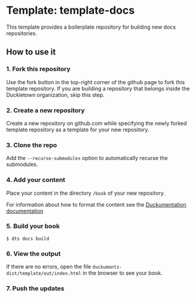 # Template: template-docs

This template provides a boilerplate repository
for building new docs repositories.


## How to use it

### 1. Fork this repository

Use the fork button in the top-right corner of the github page to fork this template repository. If you are building a repository that belongs inside the Duckietown organization, skip this step. 


### 2. Create a new repository

Create a new repository on github.com while
specifying the newly forked template repository as
a template for your new repository.


### 3. Clone the repo 

Add the `--recurse-submodules` option to automatically recurse the submodules. 


### 4. Add your content

Place your content in the directory `/book` of
your new repository.

For information about how to format the content see the [Duckumentation documentation](https://docs.duckietown.org/daffy/duckumentation/out/index.html)

### 5. Build your book

    $ dts docs build
    
### 6. View the output

If there are no errors, open the file `duckuments-dist/template/out/index.html` in the browser to see your book. 

### 7. Push the updates
